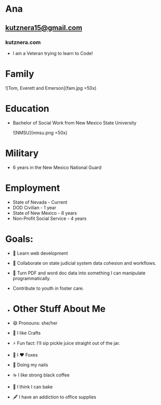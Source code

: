 # Ana 

## kutznera15@gmail.com
### kutznera.com 

- I am a Veteran trying to learn to Code!

# Family
 ![Tom, Everett and Emerson](fam.jpg =50x)
# Education
* Bachelor of Social Work from New Mexico State University 
  
  ![NMSU](nmsu.png =50x)
# Military
* 6 years in the New Mexico National Guard
    
# Employment
* State of Nevada - Current
* DOD Civilian - 1 year
* State of New Mexico - 8 years
* Non-Profit Social Service - 4 years

# Goals:

- 🌱 Learn web development
- 👯 Collaborate on state judicial system data cohesion and workflows.
- 🤔 Turn PDF and word doc data into something I can manipulate programmatically.
- Contribute to youth in foster care.
  

- # Other Stuff About Me 
- 😄 Pronouns: she/her
- :art: I like Crafts
- ⚡ Fun fact: I'll sip pickle juice straight out of the jar.
- :fox_face: I :heart: Foxes
- :nail_care: Doing my nails
- :coffee: I like strong black coffee
- :cake: I think I can bake
- :fountain_pen: I have an addiction to office supplies